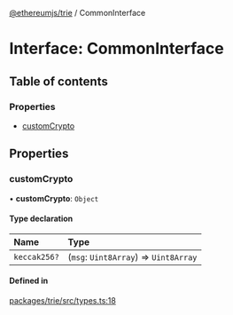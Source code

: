 [@ethereumjs/trie](../README.md) / CommonInterface

# Interface: CommonInterface

## Table of contents

### Properties

- [customCrypto](CommonInterface.md#customcrypto)

## Properties

### customCrypto

• **customCrypto**: `Object`

#### Type declaration

| Name | Type |
| :------ | :------ |
| `keccak256?` | (`msg`: `Uint8Array`) => `Uint8Array` |

#### Defined in

[packages/trie/src/types.ts:18](https://github.com/ethereumjs/ethereumjs-monorepo/blob/master/packages/trie/src/types.ts#L18)
